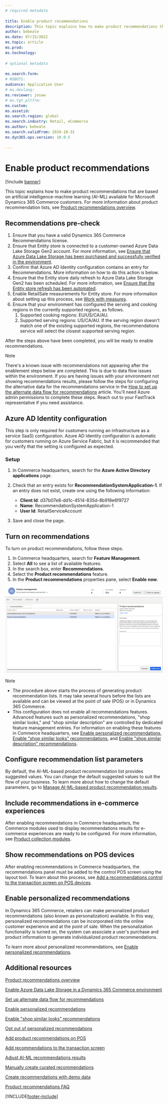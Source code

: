 ```yaml
---
# required metadata

title: Enable product recommendations
description: This topic explains how to make product recommendations that are based on artificial intelligence-machine learning (AI-ML) available for Microsoft Dynamics 365 Commerce customers. 
author: bebeale
ms.date: 07/15/2022
ms.topic: article
ms.prod: 
ms.technology: 

# optional metadata

ms.search.form: 
# ROBOTS: 
audience: Application User
# ms.devlang: 
ms.reviewer: josaw
# ms.tgt_pltfrm: 
ms.custom: 
ms.assetid: 
ms.search.region: global
ms.search.industry: Retail, eCommerce
ms.author: bebeale
ms.search.validFrom: 2019-10-31
ms.dyn365.ops.version: 10.0.5

---
```


# Enable product recommendations

[!include [banner](includes/banner.md)]

This topic explains how to make product recommendations that are based on artificial intelligence-machine learning (AI-ML) available for Microsoft Dynamics 365 Commerce customers. For more information about product recommendation lists, see [Product recommendations overview](product-recommendations.md).

## Recommendations pre-check

1. Ensure that you have a valid Dynamics 365 Commerce Recommendations license.
1. Ensure that Entity store is connected to a customer-owned Azure Data Lake Storage Gen2 account. For more information, see [Ensure that Azure Data Lake Storage has been purchased and successfully verified in the environment](enable-ADLS-environment.md).
1. Confirm that Azure AD Identity configuration contains an entry for Recommendations. More information on how to do this action is below.
1. Ensure that the Entity store daily refresh to Azure Data Lake Storage Gen2 has been scheduled. For more information, see [Ensure that the Entity store refresh has been automated](../fin-ops-core/dev-itpro/data-entities/entity-store-data-lake.md).
1. Enable RetailSale measurements for Entity store. For more information about setting up this process, see [Work with measures](/dynamics365/ai/customer-insights/pm-measures).
1. Ensure that your environment has configured the serving and cooking regions in the currently supported regions, as follows.
   1. Supported cooking regions: EU/US/CA/AU.
   2. Supported serving regions: US/CA/AU. If the serving region doesn't match one of the existing supported regions, the recommendations service will select the closest supported serving region. 

After the steps above have been completed, you will be ready to enable recommendations.

> [!NOTE]
> There's a known issue with recommendations not appearing after the enablement steps below are completed. This is due to data flow issues within the environment. If you are having issues with your environment not showing recommendations results, please follow the steps for configuring the alternative data for the recommendations service in the [How to set up the alternate data flow for recommendations](reco-alternate-data-flow.md) article. You'll need Azure admin permissions to complete these steps. Reach out to your FastTrack representative if you need assistance.

## Azure AD Identity configuration

This step is only required for customers running an infrastructure as a service (IaaS) configuration. Azure AD Identity configuration is automatic for customers running on Azure Service Fabric, but it is recommended that you verify that the setting is configured as expected.

### Setup

1. In Commerce headquarters, search for the **Azure Active Directory applications** page.
1. Check that an entry exists for **RecommendationSystemApplication-1**. If an entry does not exist, create one using the following information:

    - **Client Id**: d37b07e8-dd1c-4514-835d-8b918e6f9727
    - **Name**: RecommendationSystemApplication-1
    - **User Id**: RetailServiceAccount

1. Save and close the page. 

## Turn on recommendations

To turn on product recommendations, follow these steps.

1. In Commerce headquarters, search for **Feature Management**.
1. Select **All** to see a list of available features. 
1. In the search box, enter **Recommendations**.
1. Select the **Product recommendations** feature.
1. In the **Product recommendations** properties pane, select **Enable now**.

![Turning on recommendations.](./media/FeatureManagement_Recommendations.PNG)

> [!NOTE]
> - The procedure above starts the process of generating product recommendation lists. It may take several hours before the lists are available and can be viewed at the point of sale (POS) or in Dynamics 365 Commerce.
> - This configuration does not enable all recommendations features. Advanced features such as personalized recommendations, "shop similar looks," and "shop similar description" are controlled by dedicated feature management entries. For information on enabling these features in Commerce headquarters, see [Enable personalized recommendations](personalized-recommendations.md), [Enable "shop similar looks" recommendations](shop-similar-looks.md), and [Enable "shop similar description" recommendations](shop-similar-description.md).

## Configure recommendation list parameters

By default, the AI-ML-based product recommendation list provides suggested values. You can change the default suggested values to suit the flow of your business. To learn more about how to change the default parameters, go to [Manage AI-ML-based product recommendation results](modify-product-recommendation-results.md).

## Include recommendations in e-commerce experiences

After enabling recommendations in Commerce headquarters, the Commerce modules used to display recommendations results for e-commerce experiences are ready to be configured. For more information, see [Product collection modules](product-collection-module-overview.md).

## Show recommendations on POS devices

After enabling recommendations in Commerce headquarters, the recommendations panel must be added to the control POS screen using the layout tool. To learn about this process, see [Add a recommendations control to the transaction screen on POS devices](add-recommendations-control-pos-screen.md). 

## Enable personalized recommendations

In Dynamics 365 Commerce, retailers can make personalized product recommendations (also known as personalization) available. In this way, personalized recommendations can be incorporated into the online customer experience and at the point of sale. When the personalization functionality is turned on, the system can associate a user's purchase and product information to generate individualized product recommendations.

To learn more about personalized recommendations, see [Enable personalized recommendations](personalized-recommendations.md).

## Additional resources

[Product recommendations overview](product-recommendations.md)

[Enable Azure Data Lake Storage in a Dynamics 365 Commerce environment](enable-adls-environment.md)

[Set up alternate data flow for recommendations](reco-alternate-data-flow.md)

[Enable personalized recommendations](personalized-recommendations.md)

[Enable "shop similar looks" recommendations](shop-similar-looks.md)

[Opt out of personalized recommendations](personalization-gdpr.md)

[Add product recommendations on POS](product.md)

[Add recommendations to the transaction screen](add-recommendations-control-pos-screen.md)

[Adjust AI-ML recommendations results](modify-product-recommendation-results.md)

[Manually create curated recommendations](create-editorial-recommendation-lists.md)

[Create recommendations with demo data](product-recommendations-demo-data.md)

[Product recommendations FAQ](faq-recommendations.md)




[!INCLUDE[footer-include](../includes/footer-banner.md)]

